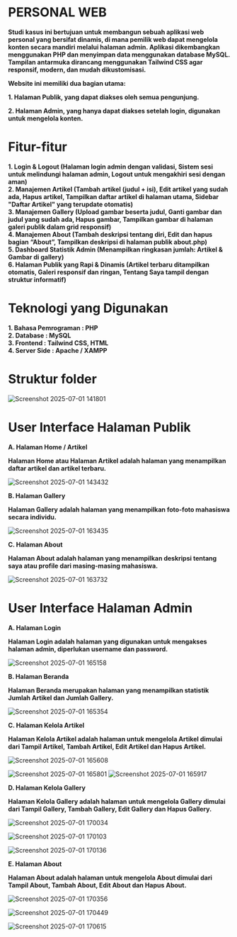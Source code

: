 # **PERSONAL WEB**

**Studi kasus ini bertujuan untuk membangun sebuah aplikasi web personal yang bersifat dinamis, di mana pemilik web dapat mengelola konten secara mandiri melalui halaman admin. Aplikasi dikembangkan menggunakan PHP dan menyimpan data menggunakan database MySQL. Tampilan antarmuka dirancang menggunakan Tailwind CSS agar responsif, modern, dan mudah dikustomisasi.**

**Website ini memiliki dua bagian utama:**

**1. Halaman Publik, yang dapat diakses oleh semua pengunjung.**

**2. Halaman Admin, yang hanya dapat diakses setelah login, digunakan untuk mengelola konten.**
   
# **Fitur-fitur**

**1. Login & Logout (Halaman login admin dengan validasi, Sistem sesi untuk melindungi halaman admin, Logout untuk mengakhiri sesi dengan aman)  
2. Manajemen Artikel (Tambah artikel (judul + isi), Edit artikel yang sudah ada, Hapus artikel, Tampilkan daftar artikel di halaman utama, Sidebar "Daftar Artikel" yang terupdate otomatis)  
3. Manajemen Gallery (Upload gambar beserta judul, Ganti gambar dan judul yang sudah ada, Hapus gambar, Tampilkan gambar di halaman galeri publik dalam grid responsif)  
4. Manajemen About (Tambah deskripsi tentang diri, Edit dan hapus bagian “About”, Tampilkan deskripsi di halaman publik about.php)  
5. Dashboard Statistik Admin (Menampilkan ringkasan jumlah: Artikel & Gambar di gallery)  
6. Halaman Publik yang Rapi & Dinamis (Artikel terbaru ditampilkan otomatis, Galeri responsif dan ringan, Tentang Saya tampil dengan struktur informatif)**  

# **Teknologi yang Digunakan**

**1. Bahasa Pemrograman : PHP  
2. Database : MySQL  
3. Frontend : Tailwind CSS, HTML  
4. Server Side : Apache / XAMPP**

# **Struktur folder**

![Screenshot 2025-07-01 141801](https://github.com/user-attachments/assets/040023b2-e895-4604-bd0f-2dfae553ee55)

# **User Interface Halaman Publik**
**A. Halaman Home / Artikel**

**Halaman Home atau Halaman Artikel adalah halaman yang menampilkan daftar artikel dan artikel terbaru.**

![Screenshot 2025-07-01 143432](https://github.com/user-attachments/assets/c3ee0654-0113-4ed5-a23f-2ccc3dab7bf6)

**B. Halaman Gallery**

**Halaman Gallery adalah halaman yang menampilkan foto-foto mahasiswa secara individu.**

![Screenshot 2025-07-01 163435](https://github.com/user-attachments/assets/dfe4d127-3df0-48e0-af04-bcdd7ce786aa)

**C. Halaman About**

**Halaman About adalah halaman yang menampilkan deskripsi tentang saya atau profile dari masing-masing mahasiswa.**

![Screenshot 2025-07-01 163732](https://github.com/user-attachments/assets/2c8883ab-560f-4390-a658-42794dc10216)


# **User Interface Halaman Admin**


**A. Halaman Login**

**Halaman Login adalah halaman yang digunakan untuk mengakses halaman admin, diperlukan username dan password.**

![Screenshot 2025-07-01 165158](https://github.com/user-attachments/assets/404d4962-9014-4961-ac90-a8bd45c1a12c)


**B. Halaman Beranda**

**Halaman Beranda merupakan halaman yang menampilkan statistik Jumlah Artikel dan Jumlah Gallery.**

![Screenshot 2025-07-01 165354](https://github.com/user-attachments/assets/610ec043-a8f2-4c7b-903d-a5633856e32e)


**C. Halaman Kelola Artikel**

**Halaman Kelola Artikel adalah halaman untuk mengelola Artikel dimulai dari Tampil Artikel, Tambah Artikel, Edit Artikel dan Hapus Artikel.**

![Screenshot 2025-07-01 165608](https://github.com/user-attachments/assets/35ec328b-b440-45a2-b26c-3520ac315f0e)

![Screenshot 2025-07-01 165801](https://github.com/user-attachments/assets/d4009e21-5c0c-4f9a-b636-fbcb17c5e2e2)
![Screenshot 2025-07-01 165917](https://github.com/user-attachments/assets/93c66ce9-abb3-49cb-b838-0def163b7961)

**D. Halaman Kelola Gallery**

**Halaman Kelola Gallery adalah halaman untuk mengelola Gallery dimulai dari Tampil Gallery, Tambah Gallery, Edit Gallery dan Hapus Gallery.**

![Screenshot 2025-07-01 170034](https://github.com/user-attachments/assets/7f341ef3-7fe2-471a-87a9-2c7b5c309537)

![Screenshot 2025-07-01 170103](https://github.com/user-attachments/assets/2111c8b7-8945-47ae-bdb8-11b08e2a98a1)

![Screenshot 2025-07-01 170136](https://github.com/user-attachments/assets/2b1d50c2-ddc4-491d-a94f-ea4d5dd46f91)

**E. Halaman About**

**Halaman About adalah halaman untuk mengelola About dimulai dari Tampil About, Tambah About, Edit About dan Hapus About.**

![Screenshot 2025-07-01 170356](https://github.com/user-attachments/assets/f6a1b5b4-a3c4-4ee1-a4c3-e12f06c9cb5d)

![Screenshot 2025-07-01 170449](https://github.com/user-attachments/assets/d1126be9-80c7-42a3-8e04-f1f004d27a0b)

![Screenshot 2025-07-01 170615](https://github.com/user-attachments/assets/755a2402-a310-44ef-8697-bf8fab619213)

